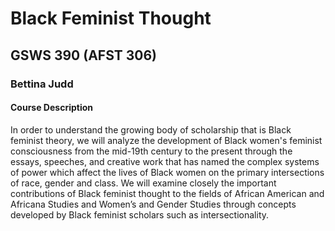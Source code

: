 # Black Feminist Thought
## GSWS 390 (AFST 306) 

### Bettina Judd

#### Course Description
In order to understand the growing body of scholarship that is Black feminist
theory, we will analyze the development of Black women's feminist consciousness
from the mid-19th century to the present through the essays, speeches, and
creative work that has named the complex systems of power which affect the
lives of Black women on the primary intersections of race, gender and class. We
will examine closely the important contributions of Black feminist thought to
the fields of African American and Africana Studies and Women’s and Gender
Studies through concepts developed by Black feminist scholars such as
intersectionality.
